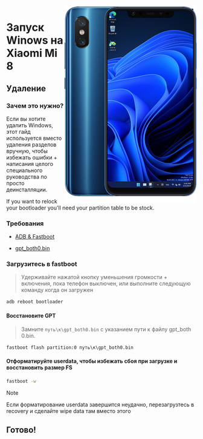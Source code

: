 <img align="right" src="https://github.com/n00b69/woa-dipper/blob/main/dipper.png" width="350" alt="Windows 11 running on dipper">

# Запуск Winows на Xiaomi Mi 8

## Удаление

### Зачем это нужно?
Если вы хотите удалить Windows, этот гайд используется вместо удаления разделов вручную, чтобы избежать ошибки + написания целого специального руководства по просто деинсталляции.

If you want to relock your bootloader you'll need your partition table to be stock.

### Требования
- [ADB & Fastboot](https://developer.android.com/studio/releases/platform-tools)

- [gpt_both0.bin](https://github.com/n00b69/woa-dipper/releases/download/Files/gpt_both0.bin)

### Загрузитесь в fastboot 
> Удерживайте нажатой кнопку уменьшения громкости + включения, пока телефон выключен, или выполните следующую команду когда он загружен 
```cmd
adb reboot bootloader
```

#### Восстановите GPT
> Замните ```путь\к\gpt_both0.bin``` с указанием пути к файлу gpt_both 0.bin.

```cmd
fastboot flash partition:0 путь\к\gpt_both0.bin
```

#### Отформатируйте userdata, чтобы избежать сбоя при загрузке и восстановить размер FS
```cmd
fastboot -w
```
> [!Note]
> Если форматирование userdata завершится неудачно, перезагрузтесь в recovery и сделайте wipe data там вместо этого

## Готово!

















